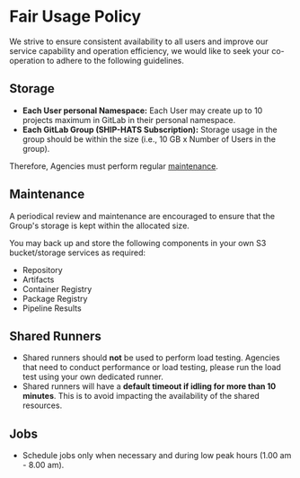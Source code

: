 #   Fair Usage Policy

We strive to ensure consistent availability to all users and improve our service capability and operation efficiency, we would like to seek your co-operation to adhere to the following guidelines.

## Storage

<!--If your total namespace/group storage exceeds the available storage quota, all projects under the namespace/group will be locked. A locked project will not be able to push to the repository, run pipelines and jobs, or build and push packages. Therefore, Agency is encouraged to perform regular maintenance by using the following guidelines:-->

- **Each User personal Namespace:** Each User may create up to 10 projects maximum in GitLab in their personal namespace.
- **Each GitLab Group (SHIP-HATS Subscription):** Storage usage in the group should be within the size (i.e., 10 GB x Number of Users in the group).

Therefore, Agencies must perform regular [maintenance](#maintenance).

<!--- **Each repo:** Each repo size should be limited to 2 GB maximum.-->

<!--Agencies with specific requirements, please submit a service request or write to [enquiries_SHIP@tech.gov.sg](enquiries_SHIP@tech.gov.sg) for evaluation by the SHIP-HATS team. Requests will be reviewed based on actual use-case.-->

## Maintenance

A periodical review and maintenance are encouraged to ensure that the Group's storage is kept within the allocated size.

You may back up and store the following components in your own S3 bucket/storage services as required:
- Repository
- Artifacts
- Container Registry
- Package Registry
- Pipeline Results


## Shared Runners

- Shared runners should **not** be used to perform load testing. Agencies that need to conduct performance or load testing, please run the load test using your own dedicated runner.
- Shared runners will have a **default timeout if idling for more than 10 minutes**. This is to avoid impacting the availability of the shared resources.


## Jobs
- Schedule jobs only when necessary and during low peak hours (1.00 am - 8.00 am).
